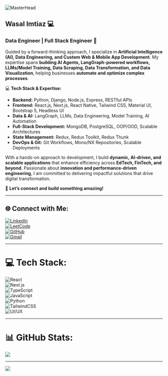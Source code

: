 ![MasterHead](https://repository-images.githubusercontent.com/588181932/e36ec678-7984-4cdd-8e4c-a3932772ff8e)  

## Wasal Imtiaz 💻  
### Data Engineer | Full Stack Engineer 🚀

Guided by a forward-thinking approach, I specialize in **Artificial Intelligence (AI), Data Engineering, and Custom Web & Mobile App Development**. My expertise spans **building AI Agents, LangGraph-powered workflows, LLMs/Model Training, Data Scraping, Data Transformation, and Data Visualization**, helping businesses **automate and optimize complex processes**.  

💻 **Tech Stack & Expertise:**  
- **Backend:** Python, Django, Node.js, Express, RESTful APIs  
- **Frontend:** React.js, Next.js, React Native, Tailwind CSS, Material UI, Bootstrap 5, Headless UI  
- **Data & AI:** LangGraph, LLMs, Data Engineering, Model Training, AI Automation  
- **Full-Stack Development:** MongoDB, PostgreSQL, OOP/OOD, Scalable Architectures  
- **State Management:** Redux, Redux Toolkit, Redux Thunk  
- **DevOps & Git:** Git Workflows, Mono/NX Repositories, Scalable Deployments  

With a hands-on approach to development, I build **dynamic, AI-driven, and scalable applications** that enhance efficiency across **EdTech, FinTech, and beyond**. Passionate about **innovation and performance-driven engineering**, I am committed to delivering impactful solutions that drive digital transformation.  

🔗 **Let’s connect and build something amazing!**  

---

## 🌐 Connect with Me:
[![LinkedIn](https://img.shields.io/badge/LinkedIn-%230077B5.svg?logo=linkedin&logoColor=white)](https://www.linkedin.com/in/wasal-imtiaz-4a6455190/)  
[![LeetCode](https://img.shields.io/badge/LeetCode-%23FFA116.svg?logo=leetcode&logoColor=white)](https://leetcode.com/u/wasalimtiaz33/)  
[![GitHub](https://img.shields.io/badge/GitHub-%2312100E.svg?logo=github&logoColor=white)](https://github.com/wasaldev)  
[![Gmail](https://img.shields.io/badge/Gmail-D14836?style=flat&logo=gmail&logoColor=white)](mailto:wasalimtiaz33@gmail.com)  

---

# 💻 Tech Stack:
![React](https://img.shields.io/badge/react-%2320232a.svg?style=for-the-badge&logo=react&logoColor=%2361DAFB)  
![Next.js](https://img.shields.io/badge/Next.js-%23000000.svg?style=for-the-badge&logo=next.js&logoColor=white)  
![TypeScript](https://img.shields.io/badge/typescript-%23007ACC.svg?style=for-the-badge&logo=typescript&logoColor=white)  
![JavaScript](https://img.shields.io/badge/javascript-%23323330.svg?style=for-the-badge&logo=javascript&logoColor=%23F7DF1E)  
![Python](https://img.shields.io/badge/Python-3670A0?style=for-the-badge&logo=python&logoColor=ffdd54)  
![TailwindCSS](https://img.shields.io/badge/TailwindCSS-%2306B6D4.svg?style=for-the-badge&logo=tailwindcss&logoColor=white)  
![UI/UX](https://img.shields.io/badge/UI%2FUX-%23FF4081.svg?style=for-the-badge&logo=figma&logoColor=white)  

---

# 📊 GitHub Stats:
![](https://github-readme-stats.vercel.app/api/top-langs/?username=wasaldev&theme=dark&hide_border=false&layout=compact)  

---

[![](https://visitcount.itsvg.in/api?id=wasaldev&icon=0&color=0)](https://visitcount.itsvg.in)
